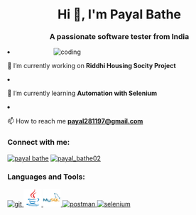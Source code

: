 <h1 align="center">Hi 👋, I'm Payal Bathe</h1>
<h3 align="center">A passionate software tester from India</h3>
<img align="right" alt="coding" width="400" src="https://cdn-images-1.medium.com/v2/resize:fill:72:72/1*v-fD7Gm_N59ipd5qNKzcXQ.gif"


- 🔭 I’m currently working on **Riddhi Housing Socity Project**

- 🌱 I’m currently learning **Automation with Selenium**

- 📫 How to reach me **payal281197@gmail.com**

<h3 align="left">Connect with me:</h3>
<p align="left">
<a href="https://fb.com/payal bathe" target="blank"><img align="center" src="https://raw.githubusercontent.com/rahuldkjain/github-profile-readme-generator/master/src/images/icons/Social/facebook.svg" alt="payal bathe" height="30" width="40" /></a>
<a href="https://instagram.com/payal_bathe02" target="blank"><img align="center" src="https://raw.githubusercontent.com/rahuldkjain/github-profile-readme-generator/master/src/images/icons/Social/instagram.svg" alt="payal_bathe02" height="30" width="40" /></a>
</p>

<h3 align="left">Languages and Tools:</h3>
<p align="left"> <a href="https://git-scm.com/" target="_blank" rel="noreferrer"> <img src="https://www.vectorlogo.zone/logos/git-scm/git-scm-icon.svg" alt="git" width="40" height="40"/> </a> <a href="https://www.java.com" target="_blank" rel="noreferrer"> <img src="https://raw.githubusercontent.com/devicons/devicon/master/icons/java/java-original.svg" alt="java" width="40" height="40"/> </a> <a href="https://www.mysql.com/" target="_blank" rel="noreferrer"> <img src="https://raw.githubusercontent.com/devicons/devicon/master/icons/mysql/mysql-original-wordmark.svg" alt="mysql" width="40" height="40"/> </a> <a href="https://postman.com" target="_blank" rel="noreferrer"> <img src="https://www.vectorlogo.zone/logos/getpostman/getpostman-icon.svg" alt="postman" width="40" height="40"/> </a> <a href="https://www.selenium.dev" target="_blank" rel="noreferrer"> <img src="https://raw.githubusercontent.com/detain/svg-logos/780f25886640cef088af994181646db2f6b1a3f8/svg/selenium-logo.svg" alt="selenium" width="40" height="40"/> </a> </p>
